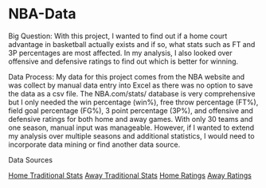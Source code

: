 # NBA-Data

Big Question: With this project, I wanted to find out if a home court advantage in basketball actually exists and if so, what stats such as FT and 3P percentages are most affected. In my analysis, I also looked over offensive and defensive ratings to find out which is better for winning.

Data Process: My data for this project comes from the NBA website and was collect by manual data entry into Excel as there was no option to save the data as a csv file. The NBA.com/stats/ database is very comprehensive but I only needed the win percentage (win%), free throw percentage (FT%), field goal percentage (FG%), 3 point percentage (3P%), and offensive and defensive ratings for both home and away games. With only 30 teams and one season, manual input was manageable. However, if I wanted to extend my analysis over multiple seasons and additional statistics, I would need to incorporate data mining or find another data source.

Data Sources

[Home Traditional Stats](https://www.nba.com/stats/teams/traditional/?sort=W_PCT&dir=-1&Season=2021-22&SeasonType=Regular%20Season&Location=Home)
[Away Traditional Stats](https://www.nba.com/stats/teams/traditional/?sort=W_PCT&dir=-1&Season=2021-22&SeasonType=Regular%20Season&Location=Road)
[Home Ratings](https://www.nba.com/stats/teams/advanced/?sort=W&dir=-1&Season=2021-22&SeasonType=Regular%20Season&Location=Home)
[Away Ratings](https://www.nba.com/stats/teams/advanced/?sort=W&dir=-1&Season=2021-22&SeasonType=Regular%20Season&Location=Road)
